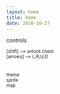 ```yaml
---
layout: home
title: home
date: 2020-10-27
---
```




<div class="fireworks-container"></div> 
<div class="pyro retrotype-win" style="display:block;"></div>
<div>
    <div>
        <p>controls</p>
        <small>[shift] --> unlock chest<br>[arrows] --> L;R;U;D</small>
        <br><br><br>
        <small>
            <i class="fas fa-palette fa-sm" id="prvo"></i>
            theme
            <br>
            <i class="fas fa-user-astronaut fa-sm"  onclick="changeSprite();"></i>
            sprite
            <br>
            <i class="far fa-compass fa-sm" id="chngmap"></i>
            map
        </small>
    </div>
    <div>
        <canvas class="center map"></canvas>
        <!-- <img class="chest" src="/assets/img/sprites/chests.png"> -->
    </div>
</div>

<script>
    let prviBtn = document.getElementById('prvo');
    let btn = document.querySelector('#prvo');

    btn.addEventListener("click",function(){
        document.body.classList.toggle('theme1');
    });
</script>

<script>
function changeSprite() {
    let sprites = ['/assets/img/sprites/gnome_soldier-SWEN.png', '/assets/img/sprites/gnome-f-green_hat-SWEN.png','/assets/img/sprites/gnome-f-red_hat-SWEN.png','/assets/img/sprites/gnome-f-violet_hat-SWEN.png','/assets/img/sprites/gnome-m-green_hat-SWEN.png','/assets/img/sprites/gnome-m-red_hat-SWEN.png','/assets/img/sprites/orig-green_cap-SWEN.png','/assets/img/sprites/orig-red_cap-SWEN.png']

    var randomItem = sprites[Math.floor(Math.random()*sprites.length)];
    console.log(randomItem);
    loadImage(randomItem);
    console.log('[DEBUG] Sprite Changed');
}
</script>

<script>
    let prvimBtn = document.getElementById('chngmap');
    let mbtn = document.querySelector('#chngmap');

    mbtn.addEventListener("click",function(){
        document.getElementsByClassName("map")[0].classList.toggle('map1');
    });
</script>